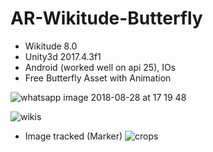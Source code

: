 # AR-Wikitude-Butterfly

- Wikitude 8.0
- Unity3d 2017.4.3f1
- Android (worked well on api 25), IOs
- Free Butterfly Asset with Animation 

![whatsapp image 2018-08-28 at 17 19 48](https://user-images.githubusercontent.com/21102697/44737492-0a7f8a80-aaea-11e8-8f80-4b36d4e792da.jpeg)

![wikis](https://user-images.githubusercontent.com/21102697/44737894-1e77bc00-aaeb-11e8-841e-9d2c9330aac5.png)

- Image tracked (Marker)
![crops](https://user-images.githubusercontent.com/21102697/44737903-23d50680-aaeb-11e8-8f8f-51ffa56c77f5.jpg)


